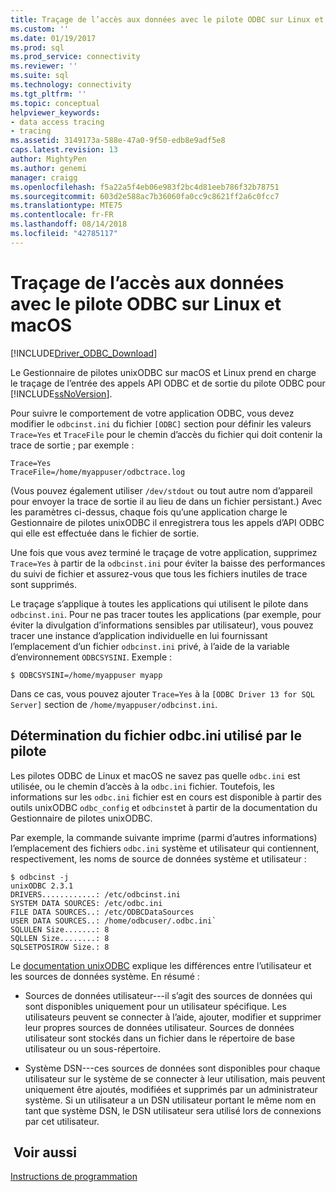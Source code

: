 ```yaml
---
title: Traçage de l’accès aux données avec le pilote ODBC sur Linux et macOS| Microsoft Docs
ms.custom: ''
ms.date: 01/19/2017
ms.prod: sql
ms.prod_service: connectivity
ms.reviewer: ''
ms.suite: sql
ms.technology: connectivity
ms.tgt_pltfrm: ''
ms.topic: conceptual
helpviewer_keywords:
- data access tracing
- tracing
ms.assetid: 3149173a-588e-47a0-9f50-edb8e9adf5e8
caps.latest.revision: 13
author: MightyPen
ms.author: genemi
manager: craigg
ms.openlocfilehash: f5a22a5f4eb06e983f2bc4d81eeb786f32b78751
ms.sourcegitcommit: 603d2e588ac7b36060fa0cc9c8621ff2a6c0fcc7
ms.translationtype: MTE75
ms.contentlocale: fr-FR
ms.lasthandoff: 08/14/2018
ms.locfileid: "42785117"
---
```

# <a name="data-access-tracing-with-the-odbc-driver-on-linux-and-macos"></a>Traçage de l’accès aux données avec le pilote ODBC sur Linux et macOS
[!INCLUDE[Driver_ODBC_Download](../../../includes/driver_odbc_download.md)]

Le Gestionnaire de pilotes unixODBC sur macOS et Linux prend en charge le traçage de l’entrée des appels API ODBC et de sortie du pilote ODBC pour [!INCLUDE[ssNoVersion](../../../includes/ssnoversion-md.md)].

Pour suivre le comportement de votre application ODBC, vous devez modifier le `odbcinst.ini` du fichier `[ODBC]` section pour définir les valeurs `Trace=Yes` et `TraceFile` pour le chemin d’accès du fichier qui doit contenir la trace de sortie ; par exemple :

```  
Trace=Yes
TraceFile=/home/myappuser/odbctrace.log
```  

(Vous pouvez également utiliser `/dev/stdout` ou tout autre nom d’appareil pour envoyer la trace de sortie il au lieu de dans un fichier persistant.) Avec les paramètres ci-dessus, chaque fois qu’une application charge le Gestionnaire de pilotes unixODBC il enregistrera tous les appels d’API ODBC qui elle est effectuée dans le fichier de sortie.

Une fois que vous avez terminé le traçage de votre application, supprimez `Trace=Yes` à partir de la `odbcinst.ini` pour éviter la baisse des performances du suivi de fichier et assurez-vous que tous les fichiers inutiles de trace sont supprimés.
  
Le traçage s’applique à toutes les applications qui utilisent le pilote dans `odbcinst.ini`. Pour ne pas tracer toutes les applications (par exemple, pour éviter la divulgation d’informations sensibles par utilisateur), vous pouvez tracer une instance d’application individuelle en lui fournissant l’emplacement d’un fichier `odbcinst.ini` privé, à l’aide de la variable d’environnement `ODBCSYSINI`. Exemple :  
  
```  
$ ODBCSYSINI=/home/myappuser myapp
```  
  
Dans ce cas, vous pouvez ajouter `Trace=Yes` à la `[ODBC Driver 13 for SQL Server]` section de `/home/myappuser/odbcinst.ini`.

## <a name="determining-which-odbcini-file-the-driver-is-using"></a>Détermination du fichier odbc.ini utilisé par le pilote

Les pilotes ODBC de Linux et macOS ne savez pas quelle `odbc.ini` est utilisée, ou le chemin d’accès à la `odbc.ini` fichier. Toutefois, les informations sur les `odbc.ini` fichier est en cours est disponible à partir des outils unixODBC `odbc_config` et `odbcinst`et à partir de la documentation du Gestionnaire de pilotes unixODBC.  
  
Par exemple, la commande suivante imprime (parmi d’autres informations) l’emplacement des fichiers `odbc.ini` système et utilisateur qui contiennent, respectivement, les noms de source de données système et utilisateur :

```
$ odbcinst -j
unixODBC 2.3.1
DRIVERS............: /etc/odbcinst.ini
SYSTEM DATA SOURCES: /etc/odbc.ini
FILE DATA SOURCES..: /etc/ODBCDataSources
USER DATA SOURCES..: /home/odbcuser/.odbc.ini`
SQLULEN Size.......: 8
SQLLEN Size........: 8
SQLSETPOSIROW Size.: 8
```

Le [documentation unixODBC](http://www.unixodbc.org/doc/UserManual/) explique les différences entre l’utilisateur et les sources de données système. En résumé :  

- Sources de données utilisateur---il s’agit des sources de données qui sont disponibles uniquement pour un utilisateur spécifique. Les utilisateurs peuvent se connecter à l’aide, ajouter, modifier et supprimer leur propres sources de données utilisateur. Sources de données utilisateur sont stockés dans un fichier dans le répertoire de base utilisateur ou un sous-répertoire.
  
- Système DSN---ces sources de données sont disponibles pour chaque utilisateur sur le système de se connecter à leur utilisation, mais peuvent uniquement être ajoutés, modifiées et supprimés par un administrateur système. Si un utilisateur a un DSN utilisateur portant le même nom en tant que système DSN, le DSN utilisateur sera utilisé lors de connexions par cet utilisateur.

## <a name="see-also"></a> Voir aussi
[Instructions de programmation](../../../connect/odbc/linux-mac/programming-guidelines.md)
